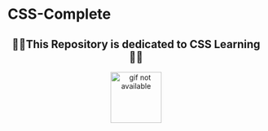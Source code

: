 # CSS-Complete
<h2 align='center'>🧑‍🏫This Repository is dedicated to CSS Learning🧑‍🏫</h3>

<p align='center'><img src='https://monophy.com/media/5vlqsvkApaFjtvL6CZ/monophy.gif' height='100px' weight='100px' alt='gif not available'</p>
